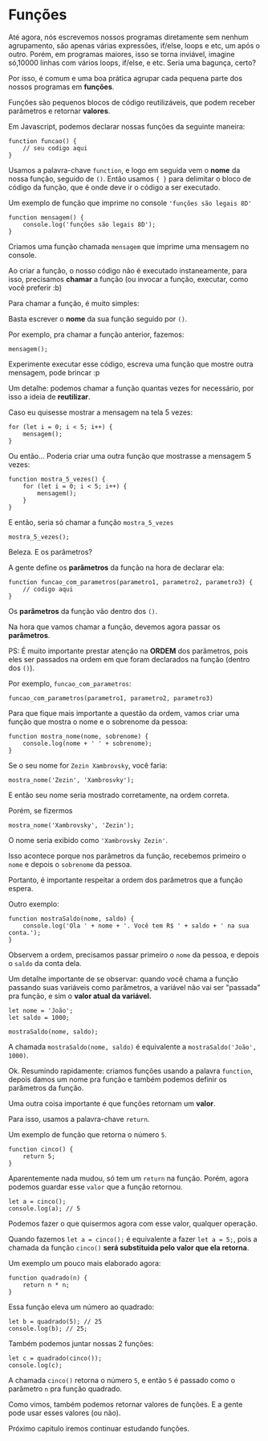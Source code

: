 # Funções

Até agora, nós escrevemos nossos programas diretamente sem nenhum agrupamento, são apenas várias expressões, if/else, loops e etc, um após o outro. Porém, em programas maiores, isso se torna inviável, imagine só,10000 linhas com vários loops, if/else, e etc. Seria uma bagunça, certo?

Por isso, é comum e uma boa prática agrupar cada pequena parte dos nossos programas em **funções**.

Funções são pequenos blocos de código reutilizáveis, que podem receber parâmetros e retornar **valores**.

Em Javascript, podemos declarar nossas funções da seguinte maneira:

```
function funcao() {
    // seu codigo aqui
}
```

Usamos a palavra-chave `function`, e logo em seguida vem o **nome** da nossa função, seguido de `()`. Então usamos `{ }` para delimitar o bloco de código da função, que é onde deve ir o código a ser executado.

Um exemplo de função que imprime no console `'funções são legais 8D'`

```
function mensagem() {
    console.log('funções são legais 8D');
}
```

Criamos uma função chamada `mensagem` que imprime uma mensagem no console.

Ao criar a função, o nosso código não é executado instaneamente, para isso, precisamos **chamar** a função (ou invocar a função, executar, como você preferir :b)

Para chamar a função, é muito simples:

Basta escrever o **nome** da sua função seguido por `()`.

Por exemplo, pra chamar a função anterior, fazemos:

```
mensagem();
```

Experimente executar esse código, escreva uma função que mostre outra mensagem, pode brincar :p

Um detalhe: podemos chamar a função quantas vezes for necessário, por isso a ideia de **reutilizar**.

Caso eu quisesse mostrar a mensagem na tela 5 vezes:

```
for (let i = 0; i < 5; i++) {
    mensagem();
}
```

Ou então... Poderia criar uma outra função que mostrasse a mensagem 5 vezes:

```
function mostra_5_vezes() {
    for (let i = 0; i < 5; i++) {
        mensagem();
    }
}
```

E então, seria só chamar a função `mostra_5_vezes`

```
mostra_5_vezes();
```

Beleza. E os parâmetros?

A gente define os **parâmetros** da função na hora de declarar ela:

```
function funcao_com_parametros(parametro1, parametro2, parametro3) {
    // codigo aqui
}
```

Os **parâmetros** da função vão dentro dos `()`. 

Na hora que vamos chamar a função, devemos agora passar os **parâmetros**.

PS: É muito importante prestar atenção na **ORDEM** dos parâmetros, pois eles ser passados na ordem em que foram declarados na função (dentro dos `()`).

Por exemplo, `funcao_com_parametros`:

```
funcao_com_parametros(parametro1, parametro2, parametro3)
```

Para que fique mais importante a questão da ordem, vamos criar uma função que mostra o nome e o sobrenome da pessoa:

```
function mostra_nome(nome, sobrenome) {
    console.log(nome + ' ' + sobrenome);
}
```

Se o seu nome for `Zezin Xambrovsky`, você faria:

```
mostra_nome('Zezin', 'Xambrosvky');
```

E então seu nome seria mostrado corretamente, na ordem correta.

Porém, se fizermos

```
mostra_nome('Xambrovsky', 'Zezin');
```

O nome seria exibido como `'Xambrovsky Zezin'`.

Isso acontece porque nos parâmetros da função, recebemos primeiro o `nome` e depois o `sobrenome` da pessoa.

Portanto, é importante respeitar a ordem dos parâmetros que a função espera.

Outro exemplo:

```
function mostraSaldo(nome, saldo) {
    console.log('Ola ' + nome + '. Você tem R$ ' + saldo + ' na sua conta.');
}
```

Observem a ordem, precisamos passar primeiro o `nome` da pessoa, e depois o `saldo` da conta dela.

Um detalhe importante de se observar: quando você chama a função passando suas variáveis como parâmetros, a variável não vai ser "passada" pra função, e sim o **valor atual da variável.**

```
let nome = 'João';
let saldo = 1000;

mostraSaldo(nome, saldo);
```

A chamada `mostraSaldo(nome, saldo)` é equivalente a `mostraSaldo('João', 1000)`.

Ok. Resumindo rapidamente: criamos funções usando a palavra `function`, depois damos um nome pra função e também podemos definir os parâmetros da função.

Uma outra coisa importante é que funções retornam um **valor**.

Para isso, usamos a palavra-chave `return`.

Um exemplo de função que retorna o número `5`.

```
function cinco() {
    return 5;
}
```

Aparentemente nada mudou, só tem um `return` na função. Porém, agora podemos guardar esse `valor` que a função retornou.

```
let a = cinco();
console.log(a); // 5
```

Podemos fazer o que quisermos agora com esse valor, qualquer operação.

Quando fazemos `let a = cinco();` é equivalente a fazer `let a = 5;`, pois a chamada da função `cinco()` **será substituida pelo valor que ela retorna**.

Um exemplo um pouco mais elaborado agora:

```
function quadrado(n) {
    return n * n;
}
```

Essa função eleva um número ao quadrado:

```
let b = quadrado(5); // 25
console.log(b); // 25;
```

Também podemos juntar nossas 2 funções:

```
let c = quadrado(cinco());
console.log(c);
```

A chamada `cinco()` retorna o número `5`, e então `5` é passado como o parâmetro `n` pra função quadrado.

Como vimos, também podemos retornar valores de funções. E a gente pode usar esses valores (ou não).

Próximo capitulo iremos continuar estudando funções.
